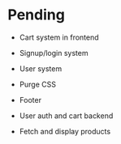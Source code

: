 # Pending

- Cart system in frontend
- Signup/login system
- User system
- Purge CSS
- Footer

- User auth and cart backend
- Fetch and display products
